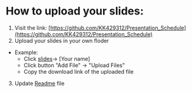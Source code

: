 # How to upload your slides:
1. Visit the link: [https://github.com/KK429312/Presentation_Schedule](https://github.com/KK429312/Presentation_Schedule)
2. Upload your slides in your own floder
  - Example:
    - Click [slides](https://github.com/KK429312/Presentation_Schedule/tree/main/slides)-> [Your name]
    - Click button "Add File" -> "Upload Files"
    - Copy the download link of the uploaded file
3. Update [Readme](https://github.com/KK429312/Presentation_Schedule/blob/main/README.md) file 
